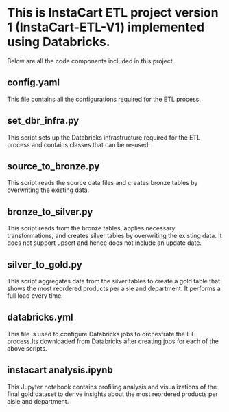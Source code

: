 # This is InstaCart ETL project version 1 (InstaCart-ETL-V1) implemented using Databricks.
Below are all the code components included in this project.
## config.yaml
This file contains all the configurations required for the ETL process.

## set_dbr_infra.py
This script sets up the Databricks infrastructure required for the ETL process and contains classes that can be re-used.

## source_to_bronze.py
This script reads the source data files and creates bronze tables by overwriting the existing data.

## bronze_to_silver.py
This script reads from the bronze tables, applies necessary transformations, and creates silver tables by overwriting the existing data. It does not support upsert and hence does not include an update date.

## silver_to_gold.py
This script aggregates data from the silver tables to create a gold table that shows the most reordered products per aisle and department. It performs a full load every time.

## databricks.yml
This file is used to configure Databricks jobs to orchestrate the ETL process.Its downloaded from Databricks after creating jobs for each of the above scripts.

## instacart analysis.ipynb
This Jupyter notebook contains profiling analysis and visualizations of the final gold dataset to derive insights about the most reordered products per aisle and department.